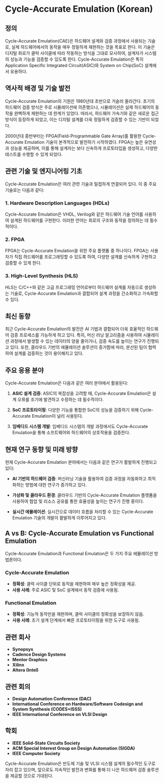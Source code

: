 # Cycle-Accurate Emulation (Korean)

## 정의

Cycle-Accurate Emulation(CAE)은 하드웨어 설계와 검증 과정에서 사용되는 기술로, 실제 하드웨어에서의 동작을 매우 정밀하게 재현하는 것을 목표로 한다. 이 기술은 디지털 회로가 클럭 사이클에 따라 작동하는 방식을 그대로 모사하여, 설계자가 시스템의 성능과 기능을 검증할 수 있도록 한다. Cycle-Accurate Emulation은 특히 Application Specific Integrated Circuit(ASIC)와 System on Chip(SoC) 설계에서 유용하다.

## 역사적 배경 및 기술 발전

Cycle-Accurate Emulation의 기원은 1980년대 초반으로 거슬러 올라간다. 초기의 하드웨어 검증 방식은 주로 시뮬레이션에 의존했으나, 시뮬레이션은 실제 하드웨어의 동작을 완벽하게 재현하는 데 한계가 있었다. 따라서, 하드웨어 가속기와 같은 새로운 접근 방식이 등장하게 되었고, 이는 디지털 설계를 더욱 정밀하게 검증할 수 있는 기반이 되었다. 

2000년대 중반부터는 FPGA(Field-Programmable Gate Array)를 활용한 Cycle-Accurate Emulation 기술이 본격적으로 발전하기 시작하였다. FPGA는 높은 유연성과 성능을 제공하며, 이를 통해 설계자는 보다 신속하게 프로토타입을 생성하고, 다양한 테스트를 수행할 수 있게 되었다.

## 관련 기술 및 엔지니어링 기초

Cycle-Accurate Emulation은 여러 관련 기술과 밀접하게 연결되어 있다. 이 중 주요 기술로는 다음과 같다:

### 1. Hardware Description Languages (HDLs)

Cycle-Accurate Emulation은 VHDL, Verilog와 같은 하드웨어 기술 언어를 사용하여 설계된 하드웨어를 구현한다. 이러한 언어는 회로의 구조와 동작을 정의하는 데 필수적이다.

### 2. FPGA

FPGA는 Cycle-Accurate Emulation을 위한 주요 플랫폼 중 하나이다. FPGA는 사용자가 직접 하드웨어를 프로그래밍할 수 있도록 하여, 다양한 설계를 신속하게 구현하고 검증할 수 있게 한다.

### 3. High-Level Synthesis (HLS)

HLS는 C/C++와 같은 고급 프로그래밍 언어로부터 하드웨어 설계를 자동으로 생성하는 기술로, Cycle-Accurate Emulation과 결합되어 설계 과정을 간소화하고 가속화할 수 있다.

## 최신 동향

최근 Cycle-Accurate Emulation의 발전은 AI 기법과 결합되어 더욱 효율적인 하드웨어 검증 프로세스를 가능하게 하고 있다. 특히, 머신 러닝 알고리즘을 사용하여 시뮬레이션 과정에서 발생할 수 있는 데이터의 양을 줄이거나, 검증 속도를 높이는 연구가 진행되고 있다. 또한, 클라우드 기반의 에뮬레이션 솔루션이 증가함에 따라, 분산된 팀이 협력하여 설계를 검증하는 것이 용이해지고 있다.

## 주요 응용 분야

Cycle-Accurate Emulation은 다음과 같은 여러 분야에서 활용된다:

1. **ASIC 설계 검증**: ASIC의 복잡성을 고려할 때, Cycle-Accurate Emulation은 설계 오류를 조기에 발견하고 수정하는 데 필수적이다.
   
2. **SoC 프로토타이핑**: 다양한 기능을 통합한 SoC의 성능을 검증하기 위해 Cycle-Accurate Emulation이 널리 사용된다.

3. **임베디드 시스템 개발**: 임베디드 시스템의 개발 과정에서도 Cycle-Accurate Emulation을 통해 소프트웨어와 하드웨어의 상호작용을 검증한다.

## 현재 연구 동향 및 미래 방향

현재 Cycle-Accurate Emulation 분야에서는 다음과 같은 연구가 활발하게 진행되고 있다:

- **AI 기반의 하드웨어 검증**: 머신러닝 기술을 활용하여 검증 과정을 자동화하고 최적화하는 방법에 대한 연구가 증가하고 있다.
  
- **가상화 및 클라우드 환경**: 클라우드 기반의 Cycle-Accurate Emulation 플랫폼을 사용하여 협업 및 리소스 공유를 통한 효율성을 높이는 연구가 진행 중이다.

- **실시간 에뮬레이션**: 실시간으로 데이터 흐름을 처리할 수 있는 Cycle-Accurate Emulation 기술의 개발이 활발하게 이루어지고 있다.

## A vs B: Cycle-Accurate Emulation vs Functional Emulation

Cycle-Accurate Emulation과 Functional Emulation은 두 가지 주요 에뮬레이션 방법론이다. 

### Cycle-Accurate Emulation
- **정확성**: 클럭 사이클 단위로 동작을 재현하여 매우 높은 정확성을 제공.
- **사용 사례**: 주로 ASIC 및 SoC 설계에서 동작 검증에 사용됨.

### Functional Emulation
- **정확성**: 기능적 동작만을 재현하며, 클럭 사이클의 정확성을 보장하지 않음.
- **사용 사례**: 초기 설계 단계에서 빠른 프로토타이핑을 위한 도구로 사용됨.

## 관련 회사

- **Synopsys**
- **Cadence Design Systems**
- **Mentor Graphics**
- **Xilinx**
- **Altera (Intel)**

## 관련 회의

- **Design Automation Conference (DAC)**
- **International Conference on Hardware/Software Codesign and System Synthesis (CODES+ISSS)**
- **IEEE International Conference on VLSI Design**

## 학회

- **IEEE Solid-State Circuits Society**
- **ACM Special Interest Group on Design Automation (SIGDA)**
- **IEEE Computer Society**

Cycle-Accurate Emulation은 반도체 기술 및 VLSI 시스템 설계의 필수적인 도구로 자리 잡고 있으며, 앞으로도 지속적인 발전과 변화를 통해 더 나은 하드웨어 검증 솔루션을 제공할 것으로 기대된다.